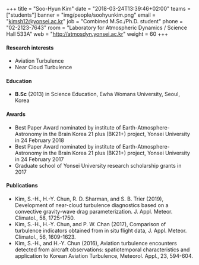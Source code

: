 ﻿+++
title = "Soo-Hyun Kim"
date = "2018-03-24T13:39:46+02:00"
teams = ["students"]
banner = "img/people/soohyunkim.png"
email = "kimsh12@yonsei.ac.kr"
job = "Combined M.Sc./Ph.D. student"
phone = "02-2123-7643"
room = "Laboratory for Atmospheric Dynamics / Science Hall 533A"
web = "http://atmosdyn.yonsei.ac.kr"
weight = 60
+++

#### Research interests
+ Aviation Turbulence
+ Near Cloud Turbulence

#### Education
+ **B.Sc** (2013) in Science Education, Ewha Womans University, Seoul, Korea

#### Awards
+ Best Paper Award nominated by institute of Earth-Atmosphere-Astronomy in the Brain Korea 21 plus (BK21+) project, Yonsei University in 24 February 2018
+ Best Paper Award nominated by institute of Earth-Atmosphere-Astronomy in the Brain Korea 21 plus (BK21+) project, Yonsei University in 24 February 2017
+ Graduate school of Yonsei University research scholarship grants in 2017

#### Publications
+ Kim, S.-H., H.-Y. Chun, R. D. Sharman, and S. B. Trier (2019), Development of near-cloud turbulence diagnostics based on a convective gravity-wave drag parameterization. J. Appl. Meteor. Climatol., 58, 1725-1750.
+ Kim, S.-H., H.-Y. Chun, and P. W. Chan (2017), Comparison of turbulence indicators obtained from in situ flight data, J. Appl. Meteor. Climatol., 56, 1609-1623.
+ Kim, S.-H., and H.-Y. Chun (2016), Aviation turbulence encounters detected from aircraft observations: spatiotemporal characteristics and application to Korean Aviation Turbulence, Meteorol. Appl., 23, 594-604.
